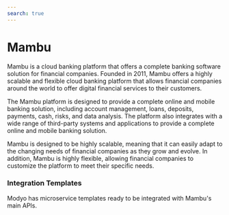 ```yaml
---
search: true
---
```


# Mambu

Mambu is a cloud banking platform that offers a complete banking software solution for financial companies. Founded in 2011, Mambu offers a highly scalable and flexible cloud banking platform that allows financial companies around the world to offer digital financial services to their customers.

The Mambu platform is designed to provide a complete online and mobile banking solution, including account management, loans, deposits, payments, cash, risks, and data analysis. The platform also integrates with a wide range of third-party systems and applications to provide a complete online and mobile banking solution.

Mambu is designed to be highly scalable, meaning that it can easily adapt to the changing needs of financial companies as they grow and evolve. In addition, Mambu is highly flexible, allowing financial companies to customize the platform to meet their specific needs.

### Integration Templates
Modyo has microservice templates ready to be integrated with Mambu's main APIs.